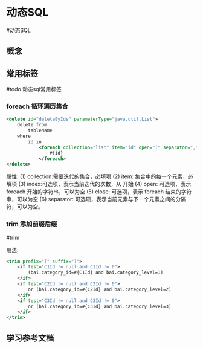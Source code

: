 # 动态SQL
#动态SQL

## 概念

## 常用标签
#todo 动态sql常用标签


### foreach 循环遍历集合

```xml
<delete id="deleteByIds" parameterType="java.util.List">
	delete from 
		tableName
	where 
		id in
			<foreach collection="list" item="id" open="(" separator="," close=")">
				#{id}
			</foreach>
</delete>
```

属性: 
(1) collection:需要迭代的集合，必填项
(2) item: 集合中的每一个元素，必填项
(3) index:可选项，表示当前迭代的次数，从  开始
(4) open: 可选项，表示 foreach 开始的字符串，可以为空
(5) close: 可选项，表示 foreach 结束的字符串，可以为空
(6) separator: 可选项，表示当前元素与下一个元素之间的分隔符，可以为空。


### trim 添加前缀后缀
#trim

用法: 
```xml
<trim prefix="(" suffix=")">  
	<if test="C1Id != null and C1Id != 0">  
		(bai.category_id=#{C1Id} and bai.category_level=1)  
	</if>  
	<if test="C2Id != null and C2Id != 0">  
		or (bai.category_id=#{C2Id} and bai.category_level=2)  
	</if>  
	<if test="C3Id != null and C3Id != 0">  
		or (bai.category_id=#{C3Id} and bai.category_level=3)  
	</if>  
</trim>  
```




## 学习参考文档









